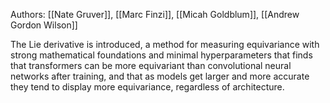 
Authors: [[Nate Gruver]], [[Marc Finzi]], [[Micah Goldblum]], [[Andrew Gordon Wilson]]

The Lie derivative is introduced, a method for measuring equivariance with strong mathematical foundations and minimal hyperparameters that finds that transformers can be more equivariant than convolutional neural networks after training, and that as models get larger and more accurate they tend to display more equivariance, regardless of architecture.